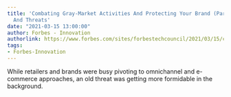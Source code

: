 ```yaml
---
title: 'Combating Gray-Market Activities And Protecting Your Brand (Part I): Challenges
  And Threats'
date: "2021-03-15 13:00:00"
author: Forbes - Innovation
authorlink: https://www.forbes.com/sites/forbestechcouncil/2021/03/15/combating-gray-market-activities-and-protecting-your-brand-part-i-challenges-and-threats/
tags:
- Forbes-Innovation
---
```

While retailers and brands were busy pivoting to omnichannel and e-commerce approaches, an old threat was getting more formidable in the background.